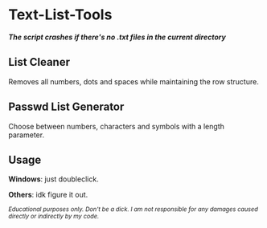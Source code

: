 # Text-List-Tools
_**The script crashes if there's no .txt files in the current directory**_
## List Cleaner
Removes all numbers, dots and spaces while maintaining the row structure.


## Passwd List Generator
Choose between numbers, characters and symbols with a length parameter.


## Usage
**Windows**: just doubleclick.


**Others**: idk figure it out.





<sub>_Educational purposes only. Don't be a dick. I am not responsible for any damages caused directly or indirectly by my code._</sub>
